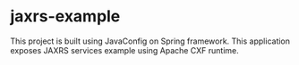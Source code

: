 # jaxrs-example

This project is built using JavaConfig on Spring framework.  This application exposes JAXRS services example using
Apache CXF runtime.  
